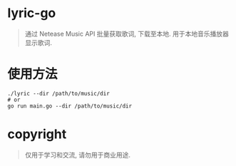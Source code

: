 # lyric-go

> 通过 Netease Music API 批量获取歌词, 下载至本地. 用于本地音乐播放器显示歌词.

# 使用方法

```shell
./lyric --dir /path/to/music/dir
# or
go run main.go --dir /path/to/music/dir
```

# copyright

> 仅用于学习和交流, 请勿用于商业用途.